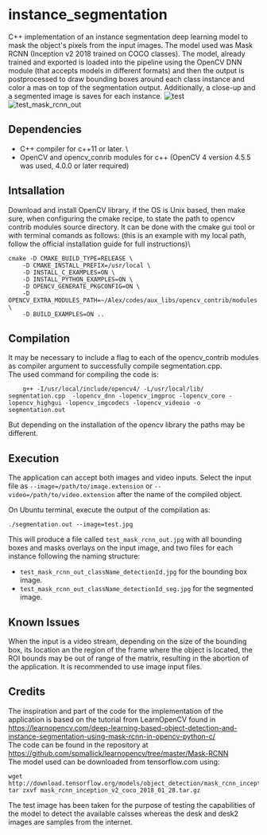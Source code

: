 # instance_segmentation
C++ implementation of an instance segmentation deep learning model to mask the object's pixels from the input images. The model used was Mask RCNN (Inception v2 2018 trained on COCO classes). The model, already trained and exported is loaded into the pipeline using the OpenCV DNN module (that accepts models in different formats) and then the output is postprocessed to draw bounding boxes around each class instance and color a mas on top of the segmentation output. Additionally, a close-up and a segmented image is saves for each instance.
![test](https://user-images.githubusercontent.com/44910949/152676382-65474cc1-2bfd-4f18-afcb-e9dc87355d8d.jpg)
![test_mask_rcnn_out](https://user-images.githubusercontent.com/44910949/152676386-a075392b-341c-4d72-9f4e-2b4848b147ea.jpg)

## Dependencies

-  C++ compiler for c++11 or later. \
-  OpenCV and opencv_conrib modules for c++ (OpenCV 4 version 4.5.5 was used, 4.0.0 or later required)

## Intsallation

Download and install OpenCV library, if the OS is Unix based, then make sure, when configuring the cmake recipe, to state the path to opencv contrib modules source directory. It can be done with the cmake gui tool or with terminal comands as follows: (this is an example with my local path, follow the official installation guide for full instructions)\
```
cmake -D CMAKE_BUILD_TYPE=RELEASE \
    -D CMAKE_INSTALL_PREFIX=/usr/local \
    -D INSTALL_C_EXAMPLES=ON \
    -D INSTALL_PYTHON_EXAMPLES=ON \
    -D OPENCV_GENERATE_PKGCONFIG=ON \
    -D OPENCV_EXTRA_MODULES_PATH=~/Alex/codes/aux_libs/opencv_contrib/modules \
    -D BUILD_EXAMPLES=ON ..
```

## Compilation

It may be necessary to include a flag to each of the opencv_contrib modules as compiler argument to successfully compile segmentation.cpp. \
The used command for compiling the code is:
```
    g++ -I/usr/local/include/opencv4/ -L/usr/local/lib/ segmentation.cpp  -lopencv_dnn -lopencv_imgproc -lopencv_core -lopencv_highgui -lopencv_imgcodecs -lopencv_videoio -o segmentation.out
```
But depending on the installation of the opencv library the paths may be different.

## Execution 

The application can accept both images and video inputs. Select the input file as ```--image=/path/to/image.extension``` or ```--video=/path/to/video.extension``` after the name of the compiled object.

On Ubuntu terminal, execute the output of the compilation as:
```
./segmentation.out --image=test.jpg
```
This will produce a file called ```test_mask_rcnn_out.jpg``` with all bounding boxes and masks overlays on the input image, and two files for each instance following the naming structure:
-  ```test_mask_rcnn_out_className_detectionId.jpg``` for the bounding box image.
-  ```test_mask_rcnn_out_className_detectionId_seg.jpg``` for the segmented image.

## Known Issues

When the input is a video stream, depending on the size of the bounding box, its location an the region of the frame where the object is located, the ROI bounds may be out of range of the matrix, resulting in the abortion of the application. It is recommended to use image input files.

## Credits

The inspiration and part of the code for the implementation of the application is based on the tutorial from LearnOpenCV found in https://learnopencv.com/deep-learning-based-object-detection-and-instance-segmentation-using-mask-rcnn-in-opencv-python-c/
\
The code can be found in the repository at https://github.com/spmallick/learnopencv/tree/master/Mask-RCNN
\
The model used can be downloaded from tensorflow.com using:
``` 
wget http://download.tensorflow.org/models/object_detection/mask_rcnn_inception_v2_coco_2018_01_28.tar.gz 
tar zxvf mask_rcnn_inception_v2_coco_2018_01_28.tar.gz
```
The test image has been taken for the purpose of testing the capabilities of the model to detect the available calsses whereas the desk and desk2 images are samples from the internet.
